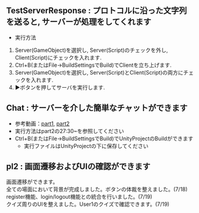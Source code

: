 ## TestServerResponse : プロトコルに沿った文字列を送ると, サーバーが処理をしてくれます

- 実行方法
1. Server(GameObject)を選択し, Server(Script)のチェックを外し, Client(Script)にチェックを入れます.
2. Ctrl+B(またはFile->BuildSettingsでBuild)でClientを立ち上げます.
3. Server(GameObject)を選択し, Server(Script)とClient(Script)の両方にチェックを入れます.
4. ▶ボタンを押してサーバを実行します.
  
## Chat : サーバーを介した簡単なチャットができます

- 参考動画：[part1](https://www.youtube.com/watch?v=7_BCbzRMi2w&t=1s),        [part2](https://www.youtube.com/watch?v=RwXwnXSF_EY)
- 実行方法はpart2の27:30~を参照してください
- Ctrl+B(またはFile->BuildSettingsでBuild)でUnityProjectのBuildができます
  - 実行ファイルはUnityProjectの下に保存してください

## pl2 : 画面遷移およびUIの確認ができます

画面遷移ができます。  
全ての場面において背景が完成しました。ボタンの体裁を整えました。(7/18)  
register機能、login/logout機能との統合を行いました。(7/19)  
クイズ周りのUIを整えました。User1のクイズで確認できます。(7/19)
